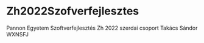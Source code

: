 # Zh2022Szofverfejlesztes
Pannon Egyetem Szoftverfejlesztés Zh 2022 szerdai csoport
Takács Sándor WXNSFJ
